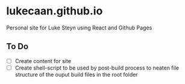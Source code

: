 # lukecaan.github.io

Personal site for Luke Steyn using React and Github Pages

## To Do
- [ ] Create content for site
- [ ] Create shell-script to be used by post-build process to neaten file structure of the ouput build files in the root folder

